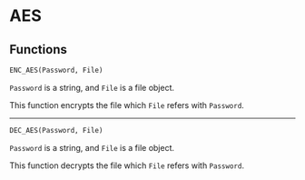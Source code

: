 # AES

## Functions

```python
ENC_AES(Password, File)
```
`Password` is a string, and `File` is a file object.

This function encrypts the file which `File` refers with `Password`.

___

```python
DEC_AES(Password, File)
```

`Password` is a string, and `File` is a file object.

This function decrypts the file which `File` refers with `Password`.
